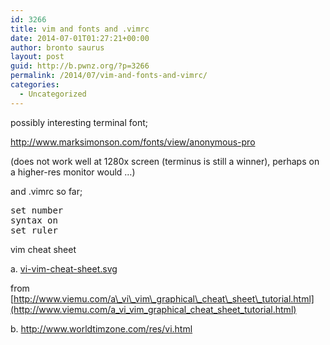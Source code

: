 ```yaml
---
id: 3266
title: vim and fonts and .vimrc
date: 2014-07-01T01:27:21+00:00
author: bronto saurus
layout: post
guid: http://b.pwnz.org/?p=3266
permalink: /2014/07/vim-and-fonts-and-vimrc/
categories:
  - Uncategorized
---
```

possibly interesting terminal font;
  
<http://www.marksimonson.com/fonts/view/anonymous-pro>
  
(does not work well at 1280x screen (terminus is still a winner), perhaps on a higher-res monitor would &#8230;)

and .vimrc so far;

<pre>set number
syntax on
set ruler
</pre>

vim cheat sheet
  
a. [vi-vim-cheat-sheet.svg](/files/vi-vim-cheat-sheet.svg)
  
from [http://www.viemu.com/a\_vi\_vim\_graphical\_cheat\_sheet\_tutorial.html](http://www.viemu.com/a_vi_vim_graphical_cheat_sheet_tutorial.html)
  
b. <http://www.worldtimzone.com/res/vi.html>